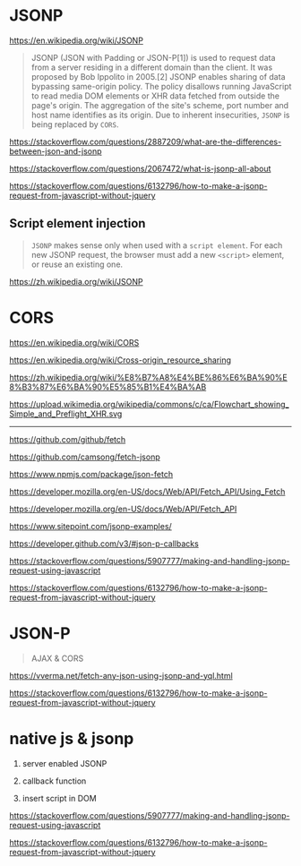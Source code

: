 # JSONP

https://en.wikipedia.org/wiki/JSONP

> JSONP (JSON with Padding or JSON-P[1]) is used to request data from a server residing in a different domain than the client.
 It was proposed by Bob Ippolito in 2005.[2] JSONP enables sharing of data bypassing same-origin policy.
 The policy disallows running JavaScript to read media DOM elements or XHR data fetched from outside the page's origin.
 The aggregation of the site's scheme, port number and host name identifies as its origin.
 Due to inherent insecurities, `JSONP` is being replaced by `CORS`.



https://stackoverflow.com/questions/2887209/what-are-the-differences-between-json-and-jsonp


https://stackoverflow.com/questions/2067472/what-is-jsonp-all-about



https://stackoverflow.com/questions/6132796/how-to-make-a-jsonp-request-from-javascript-without-jquery

## Script element injection

> `JSONP` makes sense only when used with a `script element`.
For each new JSONP request, the browser must add a new `<script>` element, or reuse an existing one.

https://zh.wikipedia.org/wiki/JSONP

# CORS

https://en.wikipedia.org/wiki/CORS

https://en.wikipedia.org/wiki/Cross-origin_resource_sharing

https://zh.wikipedia.org/wiki/%E8%B7%A8%E4%BE%86%E6%BA%90%E8%B3%87%E6%BA%90%E5%85%B1%E4%BA%AB


https://upload.wikimedia.org/wikipedia/commons/c/ca/Flowchart_showing_Simple_and_Preflight_XHR.svg



***


https://github.com/github/fetch

https://github.com/camsong/fetch-jsonp


https://www.npmjs.com/package/json-fetch

https://developer.mozilla.org/en-US/docs/Web/API/Fetch_API/Using_Fetch



https://developer.mozilla.org/en-US/docs/Web/API/Fetch_API





https://www.sitepoint.com/jsonp-examples/

https://developer.github.com/v3/#json-p-callbacks


https://stackoverflow.com/questions/5907777/making-and-handling-jsonp-request-using-javascript

https://stackoverflow.com/questions/6132796/how-to-make-a-jsonp-request-from-javascript-without-jquery




# JSON-P

> AJAX & CORS

https://vverma.net/fetch-any-json-using-jsonp-and-yql.html

https://stackoverflow.com/questions/6132796/how-to-make-a-jsonp-request-from-javascript-without-jquery


# native js & jsonp

1. server enabled JSONP

2. callback function

3. insert script in DOM


https://stackoverflow.com/questions/5907777/making-and-handling-jsonp-request-using-javascript

https://stackoverflow.com/questions/6132796/how-to-make-a-jsonp-request-from-javascript-without-jquery

